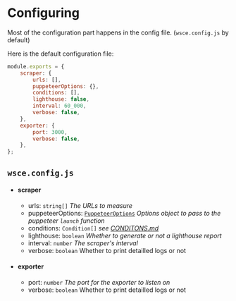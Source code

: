 # Configuring

Most of the configuration part happens in the config file. (`wsce.config.js` by default)

Here is the default configuration file: 
```js
module.exports = {
    scraper: {
        urls: [],
        puppeteerOptions: {},
        conditions: [],
        lighthouse: false,
        interval: 60_000,
        verbose: false,
    },
    exporter: {
        port: 3000,
        verbose: false,
    },
};
```

## `wsce.config.js`

- #### scraper
    - urls: `string[]` _The URLs to measure_
    - puppeteerOptions: [`PuppeteerOptions`](https://pptr.dev/#?product=Puppeteer&version=v13.0.1&show=api-puppeteerlaunchoptions) _Options object to pass to the puppeteer `launch` function_
    - conditions: `Condition[]` _see [CONDITONS.md](./CONDITIONS.md)_
    - lighthouse: `boolean` _Whether to generate or not a lighthouse report_
    - interval: `number` _The scraper's interval_
    - verbose: `boolean` Whether to print detailled logs or not
- #### exporter
    - port: `number` _The port for the exporter to listen on_
    - verbose: `boolean` Whether to print detailled logs or not
